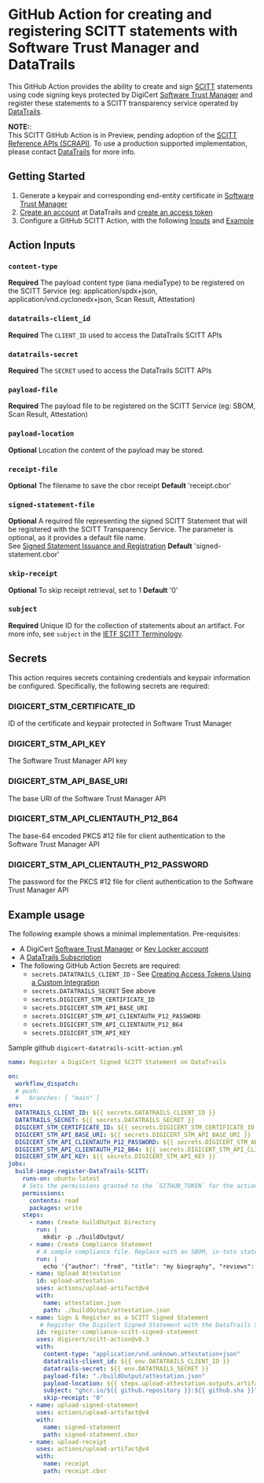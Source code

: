 # GitHub Action for creating and registering SCITT statements with Software Trust Manager and DataTrails

This GitHub Action provides the ability to create and sign [SCITT](https://datatracker.ietf.org/wg/scitt/about/) statements using code signing keys protected by DigiCert [Software Trust Manager](https://www.digicert.com/software-trust-manager) and register these statements to a SCITT transparency service operated by [DataTrails](https://www.datatrails.ai/).

**NOTE:**:  
This SCITT GitHub Action is in Preview, pending adoption of the [SCITT Reference APIs (SCRAPI)](https://datatracker.ietf.org/doc/draft-ietf-scitt-scrapi/).
To use a production supported implementation, please contact [DataTrails](https://www.datatrails.ai/contactus/) for more info.

## Getting Started

1. Generate a keypair and corresponding end-entity certificate in [Software Trust Manager](https://www.digicert.com/software-trust-manager)
1. [Create an account](https://app.datatrails.ai/signup) at DataTrails and [create an access token](https://docs.datatrails.ai/developers/developer-patterns/getting-access-tokens-using-app-registrations/)
1. Configure a GitHub SCITT Action, with the following [Inputs](#action-inputs) and [Example](#example-usage)

## Action Inputs

### `content-type`

**Required** The payload content type (iana mediaType) to be registered on the SCITT Service (eg: application/spdx+json, application/vnd.cyclonedx+json, Scan Result, Attestation)

### `datatrails-client_id`

**Required** The `CLIENT_ID` used to access the DataTrails SCITT APIs

### `datatrails-secret`

**Required** The `SECRET` used to access the DataTrails SCITT APIs

### `payload-file`

**Required** The payload file to be registered on the SCITT Service (eg: SBOM, Scan Result, Attestation)

### `payload-location`

**Optional** Location the content of the payload may be stored.

### `receipt-file`

**Optional** The filename to save the cbor receipt
**Default** 'receipt.cbor'

### `signed-statement-file`

**Optional** A required file representing the signed SCITT Statement that will be registered with the SCITT Transparency Service.
The parameter is optional, as it provides a default file name.  
See [Signed Statement Issuance and Registration](https://datatracker.ietf.org/doc/html/draft-ietf-scitt-architecture#name-signed-statement-issuance-a)
**Default** 'signed-statement.cbor'

### `skip-receipt`

**Optional** To skip receipt retrieval, set to 1
**Default** '0'

### `subject`

**Required** Unique ID for the collection of statements about an artifact.
For more info, see `subject` in the [IETF SCITT Terminology](https://datatracker.ietf.org/doc/html/draft-ietf-scitt-architecture#name-terminology).

## Secrets

This action requires secrets containing credentials and keypair information be configured.
Specifically, the following secrets are required:

### DIGICERT_STM_CERTIFICATE_ID

ID of the certificate and keypair protected in Software Trust Manager

### DIGICERT_STM_API_KEY

The Software Trust Manager API key

### DIGICERT_STM_API_BASE_URI

The base URI of the Software Trust Manager API

### DIGICERT_STM_API_CLIENTAUTH_P12_B64

The base-64 encoded PKCS #12 file for client authentication to the Software Trust Manager API

### DIGICERT_STM_API_CLIENTAUTH_P12_PASSWORD

The password for the PKCS #12 file for client authentication to the Software Trust Manager API

## Example usage

The following example shows a minimal implementation.
Pre-requisites:

- A DigiCert [Software Trust Manager](https://www.digicert.com/software-trust-manager) or [Key Locker account](https://www.digicert.com/blog/announcing-certcentrals-new-keylocker)
- A [DataTrails Subscription](https://www.datatrails.ai/getting-started/)
- The following GitHub Action Secrets are required:
  - `secrets.DATATRAILS_CLIENT_ID` - See [Creating Access Tokens Using a Custom Integration](https://docs.datatrails.ai/developers/developer-patterns/getting-access-tokens-using-app-registrations/)
  - `secrets.DATATRAILS_SECRET` See above
  - `secrets.DIGICERT_STM_CERTIFICATE_ID`
  - `secrets.DIGICERT_STM_API_BASE_URI`
  - `secrets.DIGICERT_STM_API_CLIENTAUTH_P12_PASSWORD`
  - `secrets.DIGICERT_STM_API_CLIENTAUTH_P12_B64`
  - `secrets.DIGICERT_STM_API_KEY`

Sample github `digicert-datatrails-scitt-action.yml`

```yaml
name: Register a DigiCert Signed SCITT Statement on DataTrails

on:
  workflow_dispatch:
  # push:
  #   branches: [ "main" ]
env:
  DATATRAILS_CLIENT_ID: ${{ secrets.DATATRAILS_CLIENT_ID }}
  DATATRAILS_SECRET: ${{ secrets.DATATRAILS_SECRET }}
  DIGICERT_STM_CERTIFICATE_ID: ${{ secrets.DIGICERT_STM_CERTIFICATE_ID }}
  DIGICERT_STM_API_BASE_URI: ${{ secrets.DIGICERT_STM_API_BASE_URI }}
  DIGICERT_STM_API_CLIENTAUTH_P12_PASSWORD: ${{ secrets.DIGICERT_STM_API_CLIENTAUTH_P12_PASSWORD }}
  DIGICERT_STM_API_CLIENTAUTH_P12_B64: ${{ secrets.DIGICERT_STM_API_CLIENTAUTH_P12_B64 }}
  DIGICERT_STM_API_KEY: ${{ secrets.DIGICERT_STM_API_KEY }}
jobs:
  build-image-register-DataTrails-SCITT:
    runs-on: ubuntu-latest
    # Sets the permissions granted to the `GITHUB_TOKEN` for the actions in this job.
    permissions:
      contents: read
      packages: write
    steps:
      - name: Create buildOutput Directory
        run: |
          mkdir -p ./buildOutput/
      - name: Create Compliance Statement
        # A sample compliance file. Replace with an SBOM, in-toto statement, image for content authenticity, ...
        run: |
          echo '{"author": "fred", "title": "my biography", "reviews": "mixed"}' > ./buildOutput/attestation.json
      - name: Upload Attestation
        id: upload-attestation
        uses: actions/upload-artifact@v4
        with:
          name: attestation.json
          path: ./buildOutput/attestation.json
      - name: Sign & Register as a SCITT Signed Statement
         # Register the DigiCert Signed Statement with the DataTrails SCITT APIs
        id: register-compliance-scitt-signed-statement
        uses: digicert/scitt-action@v0.3
        with:
          content-type: "application/vnd.unknown.attestation+json"
          datatrails-client_id: ${{ env.DATATRAILS_CLIENT_ID }}
          datatrails-secret: ${{ env.DATATRAILS_SECRET }}
          payload-file: "./buildOutput/attestation.json"
          payload-location: ${{ steps.upload-attestation.outputs.artifact-url }}
          subject: "ghcr.io/${{ github.repository }}:${{ github.sha }}"
          skip-receipt: "0"
      - name: upload-signed-statement
        uses: actions/upload-artifact@v4
        with:
          name: signed-statement
          path: signed-statement.cbor
      - name: upload-receipt
        uses: actions/upload-artifact@v4
        with:
          name: receipt
          path: receipt.cbor
  ```

